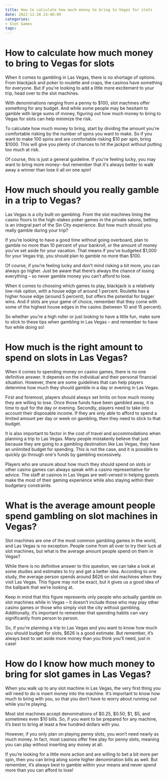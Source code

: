 ```yaml
---
title: How to calculate how much money to bring to Vegas for slots
date: 2022-11-28 23:40:09
categories:
- Slot Games
tags:
---
```



#  How to calculate how much money to bring to Vegas for slots

When it comes to gambling in Las Vegas, there is no shortage of options. From blackjack and poker to roulette and craps, the casinos have something for everyone. But if you're looking to add a little more excitement to your trip, head over to the slot machines.

With denominations ranging from a penny to $100, slot machines offer something for any budget. And while some people may be hesitant to gamble with large sums of money, figuring out how much money to bring to Vegas for slots can help minimize the risk.

To calculate how much money to bring, start by dividing the amount you're comfortable risking by the number of spins you want to make. So if you want to make 100 spins and are comfortable risking $10 per spin, bring $1000. This will give you plenty of chances to hit the jackpot without putting too much at risk.

Of course, this is just a general guideline. If you're feeling lucky, you may want to bring more money--but remember that it's always better to walk away a winner than lose it all on one spin!

#  How much should you really gamble in a trip to Vegas? 

Las Vegas is a city built on gambling. From the slot machines lining the casino floors to the high-stakes poker games in the private salons, betting is an integral part of the Sin City experience. But how much should you really gamble during your trip?

If you’re looking to have a good time without going overboard, plan to gamble no more than 10 percent of your bankroll, or the amount of money you’ve set aside for your vacation. That means if you’ve budgeted $1,000 for your Vegas trip, you should plan to gamble no more than $100.

Of course, if you’re feeling lucky and don’t mind risking a bit more, you can always go higher. Just be aware that there’s always the chance of losing everything – so never gamble money you can’t afford to lose.

When it comes to choosing which games to play, blackjack is a relatively low-risk option, with a house edge of around 1 percent. Roulette has a higher house edge (around 5 percent), but offers the potential for bigger wins. And if slots are your game of choice, remember that they come with some of the highest house edges in the casino (between 10 and 15 percent).

So whether you’re a high roller or just looking to have a little fun, make sure to stick to these tips when gambling in Las Vegas – and remember to have fun while doing so!

#  How much is the right amount to spend on slots in Las Vegas? 

When it comes to spending money on casino games, there is no one definitive answer. It depends on the individual and their personal financial situation. However, there are some guidelines that can help players determine how much they should gamble in a day or evening in Las Vegas.

First and foremost, players should always set limits on how much money they are willing to lose. Once those funds have been gambled away, it is time to quit for the day or evening. Secondly, players need to take into account their disposable income. If they are only able to afford to spend a limited amount per day or week on gambling, then they need to stick to that budget. 

It is also important to factor in the cost of travel and accommodations when planning a trip to Las Vegas. Many people mistakenly believe that just because they are going to a gambling destination like Las Vegas, they have an unlimited budget for spending. This is not the case, and it is possible to quickly go through one's funds by gambling excessively.

Players who are unsure about how much they should spend on slots or other casino games can always speak with a casino representative for advice. The staff at casinos in Las Vegas are well-versed in helping guests make the most of their gaming experience while also staying within their budgetary constraints.

#  What is the average amount people spend gambling on slot machines in Vegas? 

Slot machines are one of the most common gambling games in the world, and Las Vegas is no exception. People come from all over to try their luck at slot machines, but what is the average amount people spend on them in Vegas?

While there is no definitive answer to this question, we can take a look at some studies and estimates to try and get a better idea. According to one study, the average person spends around $626 on slot machines when they visit Las Vegas. This figure may not be exact, but it gives us a good idea of the ballpark that we’re looking at.

Keep in mind that this figure represents only people who actually gamble on slot machines while in Vegas – it doesn’t include those who may play other casino games or those who simply visit the city without gambling. Additionally, it’s important to remember that spending habits can vary significantly from person to person.

So, if you’re planning a trip to Las Vegas and you want to know how much you should budget for slots, $626 is a good estimate. But remember, it’s always best to set aside more money than you think you’ll need, just in case!

#  How do I know how much money to bring for slot games in Las Vegas?

When you walk up to any slot machine in Las Vegas, the very first thing you will need to do is insert money into the machine. It’s important to know how much to bring with you, so that you don’t have to worry about running out while you’re playing.

Most slot machines accept denominations of $0.25, $0.50, $1, $5, and sometimes even $10 bills. So, if you want to be prepared for any machine, it’s best to bring at least a few hundred dollars with you.

However, if you only plan on playing penny slots, you won’t need nearly as much money. In fact, most casinos offer free play for penny slots, meaning you can play without inserting any money at all.

If you’re looking for a little more action and are willing to bet a bit more per spin, then you can bring along some higher denomination bills as well. But remember, it’s always best to gamble within your means and never spend more than you can afford to lose!